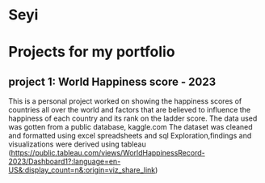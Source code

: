 # Seyi
# Projects for my portfolio
## project 1: World Happiness score - 2023
This is a personal project worked on showing the happiness scores of countries all over the world and factors that are believed to influence the happiness of each country and its rank on the ladder score. 
The data used was gotten from a public database, kaggle.com
The dataset was cleaned and formatted using excel spreadsheets and sql
Exploration,findings and visualizations were derived using tableau (https://public.tableau.com/views/WorldHappinessRecord-2023/Dashboard1?:language=en-US&:display_count=n&:origin=viz_share_link)
